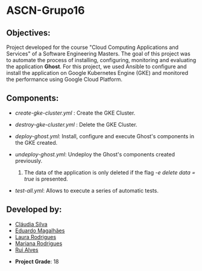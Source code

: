 # ASCN-Grupo16

## Objectives:

Project developed for the course "Cloud Computing Applications and Services" of a Software Engineering Masters. The goal of this project was to automate the process of installing, configuring, monitoring and evaluating the application **Ghost**. For this project, we used Ansible to configure and install the application on Google Kubernetes Engine (GKE) and monitored the performance using Google Cloud Platform.


## Components:

* *create-gke-cluster.yml* : Create the GKE Cluster.

* *destroy-gke-cluster.yml* : Delete the GKE Cluster.

* *deploy-ghost.yml*: Install, configure and execute Ghost's components in the GKE created.
   
* *undeploy-ghost.yml*: Undeploy the Ghost's components created previously.

    1. The data of the application is only deleted if the flag *-e delete data = true* is presented.

* *test-all.yml*: Allows to execute a series of automatic tests.


## Developed by:
- [Cláudia Silva](https://github.com/Claudia54)
- [Eduardo Magalhães](https://github.com/edumagalhaes10)
- [Laura Rodrigues](https://github.com/Laura-Rodrigues)
- [Mariana Rodrigues](https://github.com/MarianaFilipa)
- [Rui Alves](https://github.com/ruipedrolousada)

* **Project Grade**: 18
